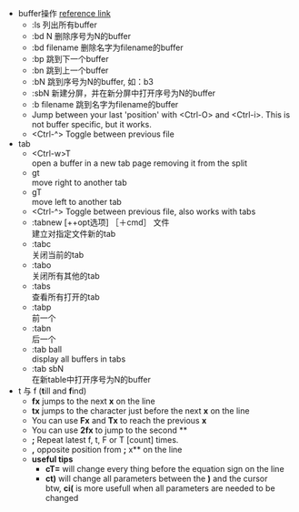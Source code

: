 * buffer操作 [reference link](https://dev.to/iggredible/using-buffers-windows-and-tabs-efficiently-in-vim-56jc)
    * :ls 列出所有buffer
    * :bd N 删除序号为N的buffer
    * :bd filename 删除名字为filename的buffer
    * :bp 跳到下一个buffer
    * :bn 跳到上一个buffer
    * :bN 跳到序号为N的buffer, 如：b3
    * :sbN 新建分屏，并在新分屏中打开序号为N的buffer
    * :b filename 跳到名字为filename的buffer     
    * Jump between your last 'position' with \<Ctrl-O\> and \<Ctrl-i\>. This is not buffer specific, but it works.   
    * \<Ctrl-^\> Toggle between previous file  
* tab  
    * \<Ctrl-w\>T  
      open a buffer in a new tab page removing it from the split
    * gt   
      move right to another tab 
    * gT  
      move left to another tab 
    * \<Ctrl-^\> Toggle between previous file, also works with tabs
    * :tabnew [++opt选项] ［＋cmd］ 文件  
      建立对指定文件新的tab
    * :tabc  
      关闭当前的tab
    * :tabo   
      关闭所有其他的tab
    * :tabs  
      查看所有打开的tab
    * :tabp   
      前一个
    * :tabn   
      后一个
    * :tab ball  
      display all buffers in tabs
    * :tab sbN   
      在新table中打开序号为N的buffer
* t 与 f (**t**ill and **f**ind) 
  - **fx** jumps to the next **x** on the line  
  - **tx** jumps to the character just before the next **x** on the line
  - You can use **Fx** and **Tx** to reach the previous **x**  
  - You can use **2fx** to jump to the second **
  - **;**	Repeat latest f, t, F or T \[count\] times.
  - **,** opposite position from **;**
x** on the line
  - **useful tips**  
    - **cT=** will change every thing before the equation sign on the line 
    - **ct)** will change all parameters between the **)** and the cursor   
    btw, **ci(** is more usefull when all parameters are needed to be changed

